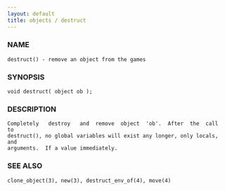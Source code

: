 ```yaml
---
layout: default
title: objects / destruct
---
```


### NAME

    destruct() - remove an object from the games

### SYNOPSIS

    void destruct( object ob );

### DESCRIPTION

    Completely   destroy   and  remove  object  'ob'.  After  the  call  to
    destruct(), no global variables will exist any longer, only locals, and
    arguments.  If a value immediately.

### SEE ALSO

    clone_object(3), new(3), destruct_env_of(4), move(4)
